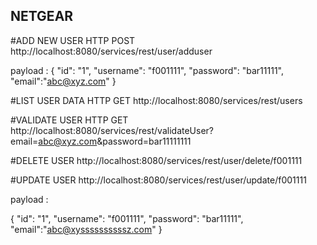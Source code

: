 ## NETGEAR

#ADD NEW USER
HTTP POST 
http://localhost:8080/services/rest/user/adduser

payload :
{
  "id": "1",
  "username": "f001111",
  "password": "bar11111",
  "email":"abc@xyz.com"
}


#LIST USER DATA
HTTP GET 
http://localhost:8080/services/rest/users


#VALIDATE USER
HTTP GET 
http://localhost:8080/services/rest/validateUser?email=abc@xyz.com&password=bar11111111


#DELETE USER
http://localhost:8080/services/rest/user/delete/f001111

#UPDATE USER
http://localhost:8080/services/rest/user/update/f001111

payload : 


{
  "id": "1",
  "username": "f001111",
  "password": "bar11111",
  "email":"abc@xyssssssssssz.com"
}
